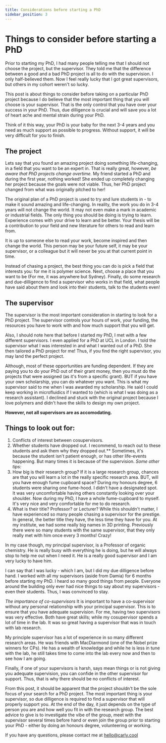 ```yaml
---
title: Considerations before starting a PhD
sidebar_position: 3
---
```

# Things to consider before starting a PhD

Prior to starting my PhD, I had many people telling me that I should not choose the project, but the supervisor. They told me that the difference between a good and a bad PhD project is all to do with the supervision. I only half-believed them. Now I feel really lucky that I got great supervisors, but others in my cohort weren't so lucky. 

This post is about things to consider before taking on a particular PhD project because I do believe that the most important thing that you will choose is your supervisor. That is the only control that you have over your success in your PhD. Thus, due dilligence is crucial and will save you a lot of heart ache and mental strain during your PhD.

Think of it this way, your PhD is your baby for the next 3-4 years and you need as much support as possible to progress. Without support, it will be very difficult for you to finish. 

## The project
Lets say that you found an amazing project doing something life-changing, in a field that you want to be an expert in. That is really great, however, *be aware that PhD projects change overtime.* My friend started a PhD and during the first year, nothing worked! She ended up completely changing her project because the goals were not viable. Thus, her PhD project changed from what was originally pitched to her!

The original plan of a PhD project is used to try and lure students in - to make it sound amazing and life-changing. In reality, the work you do in 3-4 years will not change the world. It may not even make a mark in academic or industrial fields. The only thing you should be doing is trying to learn. Experience comes with your drive to learn and be better. Your thesis will be a contribution to your field and new literature for others to read and learn from. 

It is up to someone else to read your work, become inspired and then change the world. This person may be your future self, it may be your supervisor, or a colleague but it will never be you at that current point in time. 

Instead of chasing a project, the best thing you can do is pick a field that interests you: for me it is polymer science. Next, choose a place that you want to be (For me, it was anywhere but Sydney). Finally, do some research and due-dilligence to find a supervisor who works in that field, what people have said about them and look into their students, talk to the students even!  

## The supervisor
The supervisor is the most important consideration in starting to look for a PhD project. The supervisor controls your hours of work, your funding, the resources you have to work with and how much support that you will get. 

Also, I should note here that before I started my PhD, I met with a few different supervisors. I even applied for a PhD at UCL in London. I told the supervisor what I was interested in and what I wanted out of a PhD. She then tailored a PhD project for me! Thus, if you find the right supervisor, you may land the perfect project. 

Although, most of these opportunities are funding dependent. If they are paying you to do your PhD out of their grant money, then you must do the projects that were assigned (as it's from a specific grant). BUT if you have your own scholarship, you can do whatever you want. This is what my supervisor said to me when I was awarded my scholarship. He said I could keep working in microfluidics if I wanted to (which is what I was doing as a research assistant). I declined and stuck with the original project because I love polymers and didn't have the skills to design my own project. 

**However, not all supervisors are as accomodating.**

## Things to look out for: 
1. Conflicts of interest between cosupervisors. 
2. Whether students have dropped out. I recommend, to reach out to these students and ask them why they dropped out.** Sometimes, it's because the student isn't patient enough, or has other life-events happening. But many times it is because of the supervision. 
*Some other tips:*
1. How big is their research group? If it is a large research group, chances are that you will learn a lot in the really specific research area. BUT, will you have enough fume cupboard space? 
During my honours degree, 6 students were sharing one fume-hood. I didn't have a designated spot. It was very uncomfortable having others constantly looking over your shoulder. Now during my PhD, I have a whole fume-cupboard to myself. It's very nice and very comfortable for me to do research. 
3. What is their title? Professor? or Lecturer? While this shouldn't matter, I have experienced so many people chasing a supervisor for the prestige. In general, the better title they have, the less time they have for you. 
At my institute, we had some really big names in 3D printing. Previously there were so many students with the same supervisor, that they only really met with him once every 3 months! Crazy! 

In my case though, my principal supervisor, is a Professor of organic chemistry. He is really busy with everything he is doing, but he will always stop to help me out when I need it. He is a really good supervisor and I am very lucky to have him. 

I can say that I was lucky - which I am, but I did my due dilligence before hand. I worked with all my supervisors (aside from Damia) for 6 months before starting my PhD. I heard so many good things from people. Everyone around the building only ever had nice things to say about my supervisors - even their students. Thus, I was convinced to stay. 

*The importance of co-supervisors*
It is important to have a co-supervisor without any personal relationship with your principal supervisor. This is to ensure that you have adequate supervision. For me, having two supervisors was very effective. Both have great skills; while my cosupervisor spends a lot of time in the lab. It was so great having a supervisor that was in touch with lab research.

My principle supervisor has a lot of experience in so many different research areas. He was friends with MacDiarmond (one of the Nobel prize winners for CPs). He has a wealth of knowledge and while he is less in tune with the lab, he still takes time to come into the lab every now and then to see how I am going. 

Finally, if one of your supervisors is harsh, says mean things or is not giving you adequate supervision, you can confide in the other supervisor for support. Thus, that is why there should be no conflicts of interest. 

From this post, it should be apparent that the project shouldn't be the sole focus of your search for a PhD project. The most important thing is your supervisor, so due dilligence is required to find a supervisor that will properly support you. At the end of the day, it just depends on the type of person you are and how well you fit in with the research group. The best advice to give is to investigate the vibe of the group, meet with the supervisor several times before hand or even join the group prior to starting your PhD - either by doing an honours degree, volunteering or working. 

If you have any questions, please contact me at hello@carly.cool 

